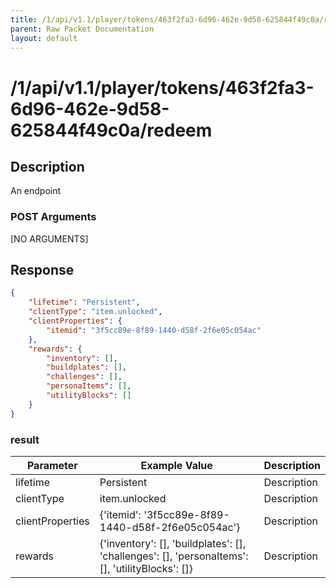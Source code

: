 ```yaml
---
title: /1/api/v1.1/player/tokens/463f2fa3-6d96-462e-9d58-625844f49c0a/redeem
parent: Raw Packet Documentation
layout: default
---
```


# /1/api/v1.1/player/tokens/463f2fa3-6d96-462e-9d58-625844f49c0a/redeem

## Description
An endpoint

### POST Arguments

[NO ARGUMENTS]


## Response
~~~json
{
    "lifetime": "Persistent",
    "clientType": "item.unlocked",
    "clientProperties": {
        "itemid": "3f5cc89e-8f89-1440-d58f-2f6e05c054ac"
    },
    "rewards": {
        "inventory": [],
        "buildplates": [],
        "challenges": [],
        "personaItems": [],
        "utilityBlocks": []
    }
}
~~~

### result

| Parameter        | Example Value                                                                                   | Description |
|------------------|-------------------------------------------------------------------------------------------------|-------------|
| lifetime         | Persistent                                                                                      | Description |
| clientType       | item.unlocked                                                                                   | Description |
| clientProperties | {'itemid': '3f5cc89e-8f89-1440-d58f-2f6e05c054ac'}                                              | Description |
| rewards          | {'inventory': [], 'buildplates': [], 'challenges': [], 'personaItems': [], 'utilityBlocks': []} | Description |
